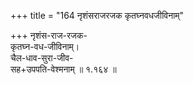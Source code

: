 +++
title = "164 नृशंसराजरजक कृतघ्नवधजीविनाम्"

+++
नृशंस-राज-रजक-  
कृतघ्न-वध-जीविनाम्।  
चैल-धाव-सुरा-जीव-  
सह+उपपति-वेश्मनाम्  ॥ १.१६४ ॥